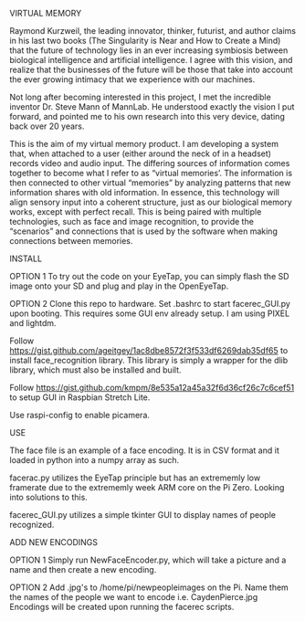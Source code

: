 VIRTUAL MEMORY

Raymond Kurzweil, the leading innovator, thinker, futurist, and author claims in his last two books (The Singularity is Near and How to Create a Mind) that the future of technology lies in an ever increasing symbiosis between biological intelligence and artificial intelligence. I agree with this vision, and realize that the businesses of the future will be those that take into account the ever growing intimacy that we experience with our machines.

Not long after becoming interested in this project, I met the incredible inventor Dr. Steve Mann of MannLab. He understood exactly the vision I put forward, and pointed me to his own research into this very device, dating back over 20 years.

This is the aim of my virtual memory product. I am developing a system that, when attached to a user (either around the neck of in a headset) records video and audio input. The differing sources of information comes together to become what I refer to as “virtual memories’. The information is then connected to other virtual “memories” by analyzing patterns that new information shares with old information. In essence, this technology will align sensory input into a coherent structure, just as our biological memory works, except with perfect recall. This is being paired with multiple technologies, such as face and image recognition, to provide the “scenarios” and connections that is used by the software when making connections between memories.

INSTALL

OPTION 1
To try out the code on your EyeTap, you can simply flash the SD image onto your SD and plug and play in the OpenEyeTap.

OPTION 2
Clone this repo to hardware. Set .bashrc to start facerec_GUI.py upon booting. This requires some GUI env already setup. I am using PIXEL and lightdm.

Follow https://gist.github.com/ageitgey/1ac8dbe8572f3f533df6269dab35df65 to install face_recognition library. This library is simply a wrapper for the dlib library, which must also be installed and built.

Follow https://gist.github.com/kmpm/8e535a12a45a32f6d36cf26c7c6cef51 to setup GUI in Raspbian Stretch Lite.

Use raspi-config to enable picamera.

USE

The face file is an example of a face encoding. It is in CSV format and it loaded in python into a numpy array as such.

facerac.py utilizes the EyeTap principle but has an extrememly low framerate due to the extrememly week ARM core on the Pi Zero. Looking into solutions to this.

facerec_GUI.py utilizes a simple tkinter GUI to display names of people recognized.

ADD NEW ENCODINGS

OPTION 1
Simply run NewFaceEncoder.py, which will take a picture and a name and then create a new encoding.

OPTION 2
Add .jpg's to /home/pi/newpeopleimages on the Pi. Name them the names of the people we want to encode i.e. CaydenPierce.jpg
Encodings will be created upon running the facerec scripts.




